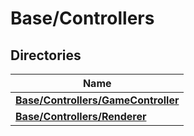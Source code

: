 # Base/Controllers



## Directories

| Name           |
| -------------- |
| **[Base/Controllers/GameController](dir_f63da396db89d5751ceadc1deaf39b48.md#dir-base/controllers/gamecontroller)**  |
| **[Base/Controllers/Renderer](dir_10576ba775745039d06743898feddff4.md#dir-base/controllers/renderer)**  |
